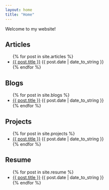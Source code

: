```yaml
---
layout: home
title: "Home"
---
```


Welcome to my website!

## Articles
<ul>
  {% for post in site.articles %}
    <li>
      <a href="{{ post.url }}">{{ post.title }}</a>
      <span>{{ post.date | date_to_string }}</span>
    </li>
  {% endfor %}
</ul>

## Blogs
<ul>
  {% for post in site.blogs %}
    <li>
      <a href="{{ post.url }}">{{ post.title }}</a>
      <span>{{ post.date | date_to_string }}</span>
    </li>
  {% endfor %}
</ul>

## Projects
<ul>
  {% for post in site.projects %}
    <li>
      <a href="{{ post.url }}">{{ post.title }}</a>
      <span>{{ post.date | date_to_string }}</span>
    </li>
  {% endfor %}
</ul>

## Resume
<ul>
  {% for post in site.resume %}
    <li>
      <a href="{{ post.url }}">{{ post.title }}</a>
      <span>{{ post.date | date_to_string }}</span>
    </li>
  {% endfor %}
</ul>
